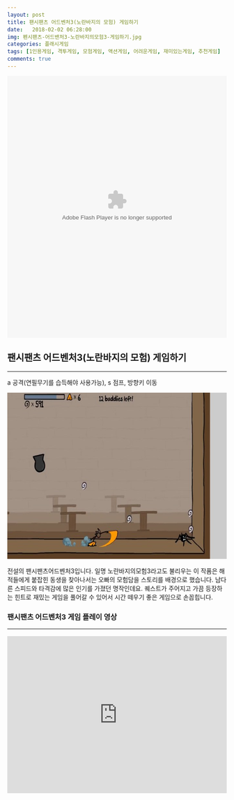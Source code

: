 ```yaml
---
layout: post
title: 팬시팬츠 어드벤처3(노란바지의 모험) 게임하기
date:   2018-02-02 06:28:00
img: 펜시팬츠-어드밴처3-노란바지의모험3-게임하기.jpg
categories: 플래시게임
tags: [1인용게임, 격투게임, 모험게임, 액션게임, 어려운게임, 재미있는게임, 추천게임]
comments: true
---
```



<embed src="http://chat.kongregate.com/gamez/0014/1569/live/FPAWorld3.swf?kongregate_game_version=1333658997" type="application/x-shockwave-flash" width="100%" height="600" align="middle" name="gamefile">
<h2>팬시팬츠 어드벤처3(노란바지의 모험) 게임하기</h2>

<hr />

a 공격(연필무기를 습득해야 사용가능), s 점프, 방향키 이동

<img class="alignnone size-mh-magazine-lite-content wp-image-330" src="/images/펜시팬츠-어드밴처3-노란바지의모험3-게임하기.jpg" alt="" width="100%" height="381" />

전설의 팬시팬츠어드벤처3입니다. 일명 노란바지의모험3라고도 불리우는 이 작품은 해적들에게 붙잡힌 동생을 찾아나서는 오빠의 모험담을 스토리를 배경으로 했습니다. 남다른 스피드와 타격감에 많은 인기를 가졌던 명작인데요. 퀘스트가 주어지고 가끔 등장하는 힌트로 재밌는 게임을 풀어갈 수 있어서 시간 떼우기 좋은 게임으로 손꼽힙니다.
<h3>팬시팬츠 어드벤처3 게임 플레이 영상</h>

<hr />

<iframe src="https://www.youtube.com/embed/pfOaL3XRq1A?rel=0" width="100%" height="360" frameborder="0" allowfullscreen="allowfullscreen"></iframe>